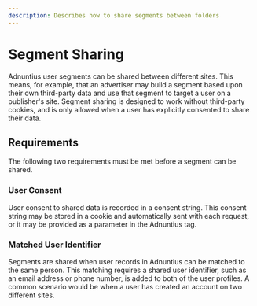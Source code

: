 ```yaml
---
description: Describes how to share segments between folders
---
```


# Segment Sharing

Adnuntius user segments can be shared between different sites. This means, for example, that an advertiser may build a segment based upon their own third-party data and use that segment to target a user on a publisher's site. Segment sharing is designed to work without third-party cookies, and is only allowed when a user has explicitly consented to share their data.

## Requirements

The following two requirements must be met before a segment can be shared.

### User Consent

User consent to shared data is recorded in a consent string. This consent string may be stored in a cookie and automatically sent with each request, or it may be provided as a parameter in the Adnuntius tag.

### Matched User Identifier

Segments are shared when user records in Adnuntius can be matched to the same person. This matching requires a shared user identifier, such as an email address or phone number, is added to both of the user profiles. A common scenario would be when a user has created an account on two different sites.


